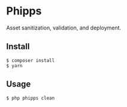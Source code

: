 # Phipps

Asset sanitization, validation, and deployment.

## Install

```
$ composer install
$ yarn
```

## Usage

```
$ php phipps clean
```

